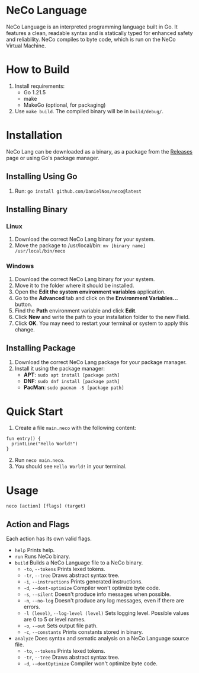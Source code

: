 # NeCo Language

NeCo Language is an interpreted programming language built in Go. It features a clean, readable syntax and is statically typed for enhanced safety and reliability. NeCo compiles to byte code, which is run on the NeCo Virtual Machine.

# How to Build

1. Install requirements:
     - Go 1.21.5
     - make
     - MakeGo (optional, for packaging)
2. Use `make build`. The compiled binary will be in `build/debug/`.

# Installation

NeCo Lang can be downloaded as a binary, as a package from the [Releases](https://github.com/DanielNos/neco/releases) page or using Go's package manager.

## Installing Using Go

1. Run: `go install github.com/DanielNos/neco@latest`

## Installing Binary

### Linux

1. Download the correct NeCo Lang binary for your system. 
2. Move the package to /usr/local/bin: `mv [binary name] /usr/local/bin/neco`

### Windows

1. Download the correct NeCo Lang binary for your system.
2. Move it to the folder where it should be installed.
3. Open the **Edit the system environment variables** application.
4. Go to the **Advanced** tab and click on the **Environment Variables...** button.
5. Find the **Path** environment variable and click **Edit**.
6. Click **New** and write the path to your installation folder to the new Field.
7. Click **OK**. You may need to restart your terminal or system to apply this change.

## Installing Package

1. Download the correct NeCo Lang package for your package manager.
2. Install it using the package manager:
    - **APT**: `sudo apt install [package path]`
    - **DNF**: `sudo dnf install [package path]`
    - **PacMan**: `sudo pacman -S [package path]`
  
# Quick Start

1. Create a file `main.neco` with the following content:
```
fun entry() {
  printLine("Hello World!")
}
```
2. Run `neco main.neco`.
3. You should see `Hello World!` in your terminal.

# Usage

`neco [action] [flags] (target)`

## Action and Flags

Each action has its own valid flags.

- `help` Prints help.
- `run` Runs NeCo binary.
- `build` Builds a NeCo Language file to a NeCo binary.
  - `-to`, `--tokens` Prints lexed tokens.
  - `-tr`, `--tree` Draws abstract syntax tree.
  - `-i`, `--instructions` Prints generated instructions.
  - `-d`, `--dont-optimize` Compiler won't optimize byte code.
  - `-s`, `--silent` Doesn't produce info messages when possible.
  - `-n`, `--no-log` Doesn't produce any log messages, even if there are errors.
  - `-l (level)`, `--log-level (level)` Sets logging level. Possible values are 0 to 5 or level names.
  - `-o`, `--out` Sets output file path.
  - `-c`, `--constants` Prints constants stored in binary.
- `analyze` Does syntax and sematic analysis on a NeCo Language source file.
  - `-to`, `--tokens` Prints lexed tokens.
  - `-tr`, `--tree` Draws abstract syntax tree.
  - `-d`, `--dontOptimize` Compiler won't optimize byte code.
